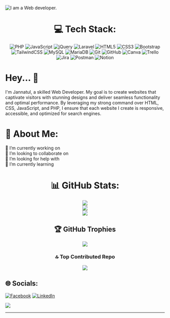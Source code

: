 ![I am a Web developer.](https://media.licdn.com/dms/image/v2/D5616AQH8tNUGgbiQNg/profile-displaybackgroundimage-shrink_350_1400/profile-displaybackgroundimage-shrink_350_1400/0/1709823781253?e=1737590400&v=beta&t=KHj17VioIb4_OxOZxMLyPhFQNes_9eeLIDspgmyGE8Q)


<div  align="center">
  
# 💻 Tech Stack:
![PHP](https://img.shields.io/badge/php-%23777BB4.svg?style=for-the-badge&logo=php&logoColor=white) ![JavaScript](https://img.shields.io/badge/javascript-%23323330.svg?style=for-the-badge&logo=javascript&logoColor=%23F7DF1E) ![jQuery](https://img.shields.io/badge/jquery-%230769AD.svg?style=for-the-badge&logo=jquery&logoColor=white) ![Laravel](https://img.shields.io/badge/laravel-%23FF2D20.svg?style=for-the-badge&logo=laravel&logoColor=white) ![HTML5](https://img.shields.io/badge/html5-%23E34F26.svg?style=for-the-badge&logo=html5&logoColor=white) ![CSS3](https://img.shields.io/badge/css3-%231572B6.svg?style=for-the-badge&logo=css3&logoColor=white) ![Bootstrap](https://img.shields.io/badge/bootstrap-%238511FA.svg?style=for-the-badge&logo=bootstrap&logoColor=white) ![TailwindCSS](https://img.shields.io/badge/tailwindcss-%2338B2AC.svg?style=for-the-badge&logo=tailwind-css&logoColor=white) ![MySQL](https://img.shields.io/badge/mysql-4479A1.svg?style=for-the-badge&logo=mysql&logoColor=white) ![MariaDB](https://img.shields.io/badge/MariaDB-003545?style=for-the-badge&logo=mariadb&logoColor=white) ![Git](https://img.shields.io/badge/git-%23F05033.svg?style=for-the-badge&logo=git&logoColor=white) ![GitHub](https://img.shields.io/badge/github-%23121011.svg?style=for-the-badge&logo=github&logoColor=white) ![Canva](https://img.shields.io/badge/Canva-%2300C4CC.svg?style=for-the-badge&logo=Canva&logoColor=white) ![Trello](https://img.shields.io/badge/Trello-%23026AA7.svg?style=for-the-badge&logo=Trello&logoColor=white) ![Jira](https://img.shields.io/badge/jira-%230A0FFF.svg?style=for-the-badge&logo=jira&logoColor=white) ![Postman](https://img.shields.io/badge/Postman-FF6C37?style=for-the-badge&logo=postman&logoColor=white) ![Notion](https://img.shields.io/badge/Notion-%23000000.svg?style=for-the-badge&logo=notion&logoColor=white)

</div>

# Hey... 👋
I'm Jannatul, a skilled Web Developer. My goal is to create websites that captivate visitors with stunning designs and deliver seamless functionality and optimal performance. By leveraging my strong command over HTML, CSS, JavaScript, and PHP, I ensure that each website I create is responsive, accessible, and optimized for search engines.
# 💫 About Me:
🔭 I’m currently working on <br>👯 I’m looking to collaborate on<br>🤝 I’m looking for help with<br>🌱 I’m currently learning<br>

<div  align="center">

# 📊 GitHub Stats:
![](https://github-readme-stats.vercel.app/api?username=Jannatul-Faria&theme=github_dark_dimmed&hide_border=false&include_all_commits=false&count_private=false)<br/>
![](https://github-readme-streak-stats.herokuapp.com/?user=Jannatul-Faria&theme=github_dark_dimmed&hide_border=false)<br/>
![](https://github-readme-stats.vercel.app/api/top-langs/?username=Jannatul-Faria&theme=github_dark_dimmed&hide_border=false&include_all_commits=false&count_private=false&layout=compact)

## 🏆 GitHub Trophies
![](https://github-profile-trophy.vercel.app/?username=Jannatul-Faria&theme=github_dark_dimmed&no-frame=true&no-bg=true&margin-w=4)

### 🔝 Top Contributed Repo
![](https://github-contributor-stats.vercel.app/api?username=Jannatul-Faria&limit=5&theme=github_dark_dimmed&combine_all_yearly_contributions=true)

</div>

## 🌐 Socials:
[![Facebook](https://img.shields.io/badge/Facebook-%231877F2.svg?logo=Facebook&logoColor=white)](https://facebook.com/jannatulfaria78) [![LinkedIn](https://img.shields.io/badge/LinkedIn-%230077B5.svg?logo=linkedin&logoColor=white)](https://linkedin.com/in/jannatul-faria/) 

[![](https://visitcount.itsvg.in/api?id=Jannatul-Faria&icon=0&color=0)](https://visitcount.itsvg.in)

---

<!-- Proudly created with GPRM ( https://gprm.itsvg.in ) -->

<!-- Proudly created with GPRM ( https://gprm.itsvg.in ) -->

